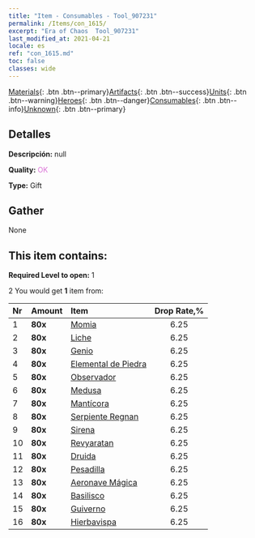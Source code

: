 ```yaml
---
title: "Item - Consumables - Tool_907231"
permalink: /Items/con_1615/
excerpt: "Era of Chaos  Tool_907231"
last_modified_at: 2021-04-21
locale: es
ref: "con_1615.md"
toc: false
classes: wide
---
```

 [Materials](/es/Items/){: .btn .btn--primary}[Artifacts](/es/Items/Artifacts/){: .btn .btn--success}[Units](/es/Items/Units/){: .btn .btn--warning}[Heroes](/es/Items/Heroes/){: .btn .btn--danger}[Consumables](/es/Items/Consumables/){: .btn .btn--info}[Unknown](/es/Items/Unknown/){: .btn .btn--primary}

## Detalles
 **Descripción:** null

 **Quality:** <span style="color: #DA70D6">OK</span>

 **Type:** Gift

## Gather

  None

## This item contains:

 **Required Level to open:** 1

 2 You would get **1** item  from:

  | Nr | Amount |     Item    | Drop Rate,% |
  |:---|:-------|:------------|:---------:|
  | 1 |  **80x** | [Momia](/es/Items/unt_215/) | 6.25 | 
  | 2 |  **80x** | [Liche](/es/Items/unt_212/) | 6.25 | 
  | 3 |  **80x** | [Genio](/es/Items/unt_239/) | 6.25 | 
  | 4 |  **80x** | [Elemental de Piedra](/es/Items/unt_266/) | 6.25 | 
  | 5 |  **80x** | [Observador](/es/Items/unt_246/) | 6.25 | 
  | 6 |  **80x** | [Medusa](/es/Items/unt_247/) | 6.25 | 
  | 7 |  **80x** | [Mantícora](/es/Items/unt_249/) | 6.25 | 
  | 8 |  **80x** | [Serpiente Regnan](/es/Items/unt_276/) | 6.25 | 
  | 9 |  **80x** | [Sirena](/es/Items/unt_277/) | 6.25 | 
  | 10 |  **80x** | [Revyaratan](/es/Items/unt_280/) | 6.25 | 
  | 11 |  **80x** | [Druida](/es/Items/unt_206/) | 6.25 | 
  | 12 |  **80x** | [Pesadilla](/es/Items/unt_233/) | 6.25 | 
  | 13 |  **80x** | [Aeronave Mágica](/es/Items/unt_242/) | 6.25 | 
  | 14 |  **80x** | [Basilisco](/es/Items/unt_256/) | 6.25 | 
  | 15 |  **80x** | [Guiverno](/es/Items/unt_258/) | 6.25 | 
  | 16 |  **80x** | [Hierbavispa](/es/Items/unt_260/) | 6.25 | 
